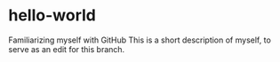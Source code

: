 # hello-world
Familiarizing myself with GitHub
This is a short description of myself, to serve as an edit for this branch.

